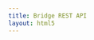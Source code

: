 ```yaml
---
title: Bridge REST API
layout: html5
---
```


<div id="swagger-ui"></div>
<div id="api_url" content="/rest-api/{{site.data.versions.java_sdk}}/rest-api/swagger.json"></div>
<script src="./swagger-ui-bundle.js"> </script>
<script src="./swagger-ui-standalone-preset.js"> </script>
<script>
window.onload = function() {
  var url = document.getElementById("api_url").getAttribute("content");
  //var url = "/swagger.json";
  const ui = SwaggerUIBundle({
    url: url,
    dom_id: '#swagger-ui',
    deepLinking: true,
    docExpansion: 'none',
    tagsSorter: 'alpha',
    layout: "StandaloneLayout",
    validatorUrl: null,
    presets: [
      SwaggerUIBundle.presets.apis,
      SwaggerUIStandalonePreset
    ],
    plugins: [
      SwaggerUIBundle.plugins.DownloadUrl
    ]
  })
  window.ui = ui
}
</script>
